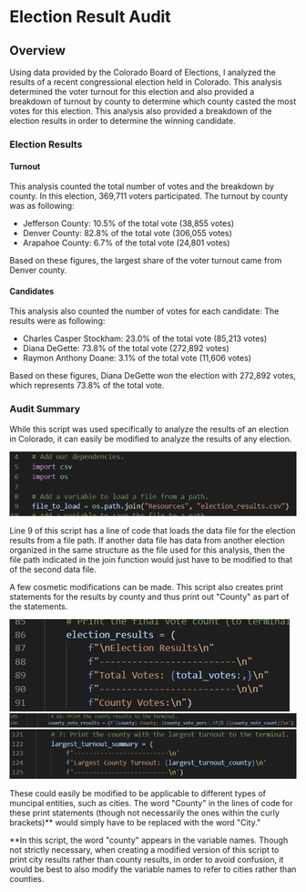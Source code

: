 # Election Result Audit
## Overview

Using data provided by the Colorado Board of Elections, I analyzed the results of a recent congressional election held in Colorado. This analysis determined the voter turnout for this election and also provided a breakdown of turnout by county to determine which county casted the most votes for this election. This analysis also provided a breakdown of the election results in order to determine the winning candidate.

### Election Results

#### Turnout

This analysis counted the total number of votes and the breakdown by county. In this election, 369,711 voters participated. The turnout by county was as following:

- Jefferson County: 10.5% of the total vote (38,855 votes)
- Denver County: 82.8% of the total vote (306,055 votes)
- Arapahoe County: 6.7% of the total vote (24,801 votes)

Based on these figures, the largest share of the voter turnout came from Denver county.

#### Candidates

This analysis also counted the number of votes for each candidate: The results were as following:

- Charles Casper Stockham: 23.0% of the total vote (85,213 votes)
- Diana DeGette: 73.8% of the total vote (272,892 votes)
- Raymon Anthony Doane: 3.1% of the total vote (11,606 votes)

Based on these figures, Diana DeGette won the election with 272,892 votes, which represents 73.8% of the total vote.

### Audit Summary

While this script was used specifically to analyze the results of an election in Colorado, it can easily be modified to analyze the results of any election.

![load_data_code_screenshot](https://github.com/teruki-i/election_audit/blob/29289740c41525837d30a9b659bb58446da86a14/Resources/script_screenshots/load_data.png)

Line 9 of this script has a line of code that loads the data file for the election results from a file path. If another data file has data from another election organized in the same structure as the file used for this analysis, then the file path indicated in the join function would just have to be modified to that of the second data file.

A few cosmetic modifications can be made. This script also creates print statements for the results by county and thus print out "County" as part of the statements. 

![print_statement_code_screenshot1](https://github.com/teruki-i/election_audit/blob/main/Resources/script_screenshots/print_statement_1.png)
![print_statement_code_screenshot2](https://github.com/teruki-i/election_audit/blob/main/Resources/script_screenshots/print_statement_2.png)
![print_statement_code_screenshot3](https://github.com/teruki-i/election_audit/blob/main/Resources/script_screenshots/print_statement_3.png)

These could easily be modified to be applicable to different types of muncipal entities, such as cities. The word "County" in the lines of code for these print statements (though not necessarily the ones within the curly brackets)** would simply have to be replaced with the word "City."

**In this script, the word "county" appears in the variable names. Though not strictly necessary, when creating a modified version of this script to print city results rather than county results, in order to avoid confusion, it would be best to also modify the variable names to refer to cities rather than counties.